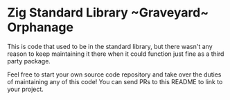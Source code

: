 # Zig Standard Library ~Graveyard~ Orphanage

This is code that used to be in the standard library, but there wasn't any
reason to keep maintaining it there when it could function just fine as
a third party package.

Feel free to start your own source code repository and take over the duties
of maintaining any of this code! You can send PRs to this README to link to
your project.
